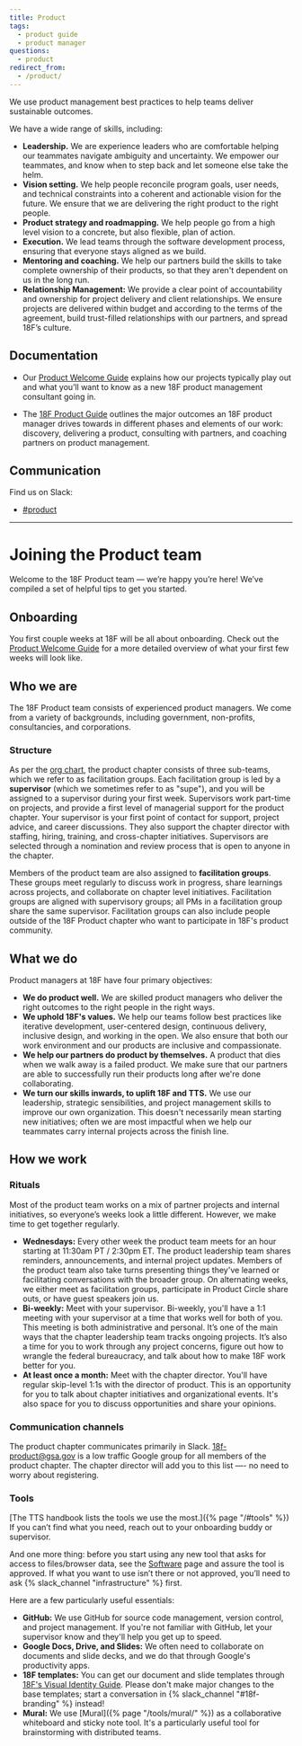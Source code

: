 ```yaml
---
title: Product
tags:
  - product guide
  - product manager
questions:
  - product
redirect_from:
  - /product/
---
```


We use product management best practices to help teams deliver sustainable
outcomes.

We have a wide range of skills, including:

- **Leadership.** We are experience leaders who are comfortable helping our
  teammates navigate ambiguity and uncertainty. We empower our teammates, and
  know when to step back and let someone else take the helm.
- **Vision setting.** We help people reconcile program goals, user needs, and
  technical constraints into a coherent and actionable vision for the future. We
  ensure that we are delivering the right product to the right people.
- **Product strategy and roadmapping.** We help people go from a high level
  vision to a concrete, but also flexible, plan of action.
- **Execution.** We lead teams through the software development process,
  ensuring that everyone stays aligned as we build.
- **Mentoring and coaching.** We help our partners build the skills to take
  complete ownership of their products, so that they aren't dependent on us in
  the long run.
- **Relationship Management:** We provide a clear point of accountability and
  ownership for project delivery and client relationships. We ensure projects
  are delivered within budget and according to the terms of the agreement, build
  trust-filled relationships with our partners, and spread 18F’s culture.

## Documentation

- Our
  [Product Welcome Guide](https://docs.google.com/document/d/18YQtfLVb4klrZlUhKpZWYcDmM_PNKeYsWTPqMrcWcLE/edit#heading=h.3aypeb3a9sqy)
  explains how our projects typically play out and what you’ll want to know as a
  new 18F product management consultant going in.

- The [18F Product Guide](https://product-guide.18f.gov/) outlines the major
  outcomes an 18F product manager drives towards in different phases and
  elements of our work: discovery, delivering a product, consulting with
  partners, and coaching partners on product management.

## Communication

Find us on Slack:

- [#product](https://slack.com/app_redirect?channel=product)

---

# Joining the Product team

Welcome to the 18F Product team — we’re happy you’re here! We’ve compiled a set
of helpful tips to get you started.

## Onboarding

You first couple weeks at 18F will be all about onboarding. Check out the
[Product Welcome Guide](https://docs.google.com/document/d/18YQtfLVb4klrZlUhKpZWYcDmM_PNKeYsWTPqMrcWcLE/edit#heading=h.3aypeb3a9sqy)
for a more detailed overview of what your first few weeks will look like.

## Who we are

The 18F Product team consists of experienced product managers. We come from a
variety of backgrounds, including government, non-profits, consultancies, and
corporations.

### Structure

As per the
[org chart](https://docs.google.com/presentation/d/189TanLPSFF9MWvNr6VdfUvhBAWBSXeoCSGD2ZXRDm3s/edit#slide=id.g3f7d5fd6a1_2_81),
the product chapter consists of three sub-teams, which we refer to as
facilitation groups. Each facilitation group is led by a **supervisor** (which
we sometimes refer to as "supe"), and you will be assigned to a supervisor
during your first week. Supervisors work part-time on projects, and provide a
first level of managerial support for the product chapter. Your supervisor is
your first point of contact for support, project advice, and career discussions.
They also support the chapter director with staffing, hiring, training, and
cross-chapter initiatives. Supervisors are selected through a nomination and
review process that is open to anyone in the chapter.

Members of the product team are also assigned to **facilitation groups**. These
groups meet regularly to discuss work in progress, share learnings across
projects, and collaborate on chapter level initiatives. Facilitation groups are
aligned with supervisory groups; all PMs in a facilitation group share the same
supervisor. Facilitation groups can also include people outside of the 18F
Product chapter who want to participate in 18F's product community.

## What we do

Product managers at 18F have four primary objectives:

- **We do product well.** We are skilled product managers who deliver the right
  outcomes to the right people in the right ways.
- **We uphold 18F's values.** We help our teams follow best practices like
  iterative development, user-centered design, continuous delivery, inclusive
  design, and working in the open. We also ensure that both our work environment
  and our products are inclusive and compassionate.
- **We help our partners do product by themselves.** A product that dies when we
  walk away is a failed product. We make sure that our partners are able to
  successfully run their products long after we're done collaborating.
- **We turn our skills inwards, to uplift 18F and TTS.** We use our leadership,
  strategic sensibilities, and project management skills to improve our own
  organization. This doesn't necessarily mean starting new initiatives; often we
  are most impactful when we help our teammates carry internal projects across
  the finish line.

## How we work

### Rituals

Most of the product team works on a mix of partner projects and internal
initiatives, so everyone’s weeks look a little different. However, we make time
to get together regularly.

- **Wednesdays:** Every other week the product team meets for an hour starting
  at 11:30am PT / 2:30pm ET. The product leadership team shares reminders,
  announcements, and internal project updates. Members of the product team also
  take turns presenting things they've learned or facilitating conversations
  with the broader group. On alternating weeks, we either meet as facilitation
  groups, participate in Product Circle share outs, or have guest speakers join
  us.
- **Bi-weekly:** Meet with your supervisor. Bi-weekly, you'll have a 1:1 meeting
  with your supervisor at a time that works well for both of you. This meeting
  is both administrative and personal. It’s one of the main ways that the
  chapter leadership team tracks ongoing projects. It’s also a time for you to
  work through any project concerns, figure out how to wrangle the federal
  bureaucracy, and talk about how to make 18F work better for you.
- **At least once a month:** Meet with the chapter director. You'll have regular
  skip-level 1:1s with the director of product. This is an opportunity for you
  to talk about chapter initiatives and organizational events. It's also space
  for you to discuss opportunities and share your opinions.

### Communication channels

The product chapter communicates primarily in Slack. 18f-product@gsa.gov is a
low traffic Google group for all members of the product chapter. The chapter
director will add you to this list —- no need to worry about registering.

### Tools

[The TTS handbook lists the tools we use the most.]({% page "/#tools" %}) If you
can’t find what you need, reach out to your onboarding buddy or supervisor.

And one more thing: before you start using any new tool that asks for access to
files/browser data, see the [Software]({{base.baseurl}}/software/) page and
assure the tool is approved. If what you want to use isn’t there or not
approved, you’ll need to ask {% slack_channel "infrastructure" %} first.

Here are a few particularly useful essentials:

- **GitHub:** We use GitHub for source code management, version control, and
  project management. If you're not familiar with GitHub, let your supervisor
  know and they'll help you get up to speed.
- **Google Docs, Drive, and Slides:** We often need to collaborate on documents
  and slide decks, and we do that through Google's productivity apps.
- **18F templates:** You can get our document and slide templates through
  [18F's Visual Identity Guide](https://brand.18f.gov/templates). Please don't
  make major changes to the base templates; start a conversation in
  {% slack_channel "#18f-branding" %} instead!
- **Mural:** We use [Mural]({% page "/tools/mural/" %}) as a collaborative
  whiteboard and sticky note tool. It's a particularly useful tool for
  brainstorming with distributed teams.
